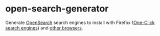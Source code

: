 open-search-generator
=====================

Generate [OpenSearch](http://www.opensearch.org) search engines to install with Firefox ([One-Click search engines](https://support.mozilla.org/en-US/kb/add-or-remove-search-engine-firefox#w_add-a-search-engine-from-the-search-bar)) and [other browsers](http://www.opensearch.org/Community/OpenSearch_search_clients).